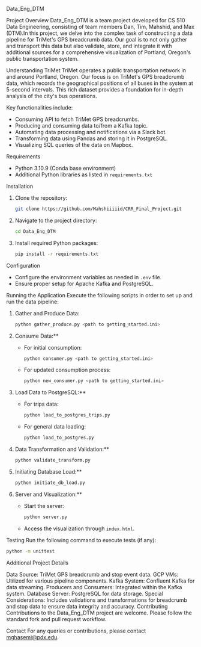 Data_Eng_DTM

Project Overview
Data_Eng_DTM is a team project developed for CS 510 Data Engineering, consisting of team members Dan, Tim, Mahshid, and Max (DTM).In this project, we delve into the complex task of constructing a data pipeline for TriMet's GPS breadcrumb data. Our goal is to not only gather and transport this data but also validate, store, and integrate it with additional sources for a comprehensive visualization of Portland, Oregon's public transportation system.

Understanding TriMet
TriMet operates a public transportation network in and around Portland, Oregon. Our focus is on TriMet's GPS breadcrumb data, which records the geographical positions of all buses in the system at 5-second intervals. This rich dataset provides a foundation for in-depth analysis of the city's bus operations.

Key functionalities include:
- Consuming API to fetch TriMet GPS breadcrumbs.
- Producing and consuming data to/from a Kafka topic.
- Automating data processing and notifications via a Slack bot.
- Transforming data using Pandas and storing it in PostgreSQL.
- Visualizing SQL queries of the data on Mapbox.

 Requirements
- Python 3.10.9 (Conda base environment)
- Additional Python libraries as listed in `requirements.txt`

Installation
1. Clone the repository:
   ```bash
   git clone https://github.com/Mahshiiiiid/CRR_Final_Project.git
   ```
2. Navigate to the project directory:
   ```bash
   cd Data_Eng_DTM
   ```
3. Install required Python packages:
   ```bash
   pip install -r requirements.txt
   ```

Configuration
- Configure the environment variables as needed in `.env` file.
- Ensure proper setup for Apache Kafka and PostgreSQL.

Running the Application
Execute the following scripts in order to set up and run the data pipeline:

1. Gather and Produce Data:
   ```bash
   python gather_produce.py <path to getting_started.ini>
   ```

2. Consume Data:**
   - For initial consumption:
     ```bash
     python consumer.py <path to getting_started.ini>
     ```
   - For updated consumption process:
     ```bash
     python new_consumer.py <path to getting_started.ini>
     ```

3. Load Data to PostgreSQL:**
   - For trips data:
     ```bash
     python load_to_postgres_trips.py
     ```
   - For general data loading:
     ```bash
     python load_to_postgres.py
     ```

4. Data Transformation and Validation:**
   ```bash
   python validate_transform.py
   ```

5. Initiating Database Load:**
   ```bash
   python initiate_db_load.py
   ```

6. Server and Visualization:**
   - Start the server:
     ```bash
     python server.py
     ```
   - Access the visualization through `index.html`.

Testing
Run the following command to execute tests (if any):
```bash
python -m unittest
```
Additional Project Details

Data Source: TriMet GPS breadcrumb and stop event data.
GCP VMs: Utilized for various pipeline components.
Kafka System: Confluent Kafka for data streaming.
Producers and Consumers: Integrated within the Kafka system.
Database Server: PostgreSQL for data storage.
Special Considerations: Includes validations and transformations for breadcrumb and stop data to ensure data integrity and accuracy.
Contributing
Contributions to the Data_Eng_DTM project are welcome. Please follow the standard fork and pull request workflow.

Contact
For any queries or contributions, please contact mghasemi@pdx.edu.


